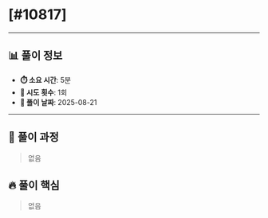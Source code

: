 # [#10817]

---

## 📊 풀이 정보

- **⏱️ 소요 시간**: 5분
- **🔄 시도 횟수**: 1회
- **📅 풀이 날짜**: 2025-08-21

---

## 💭 풀이 과정

> 없음

## 🔥 풀이 핵심

> 없음

